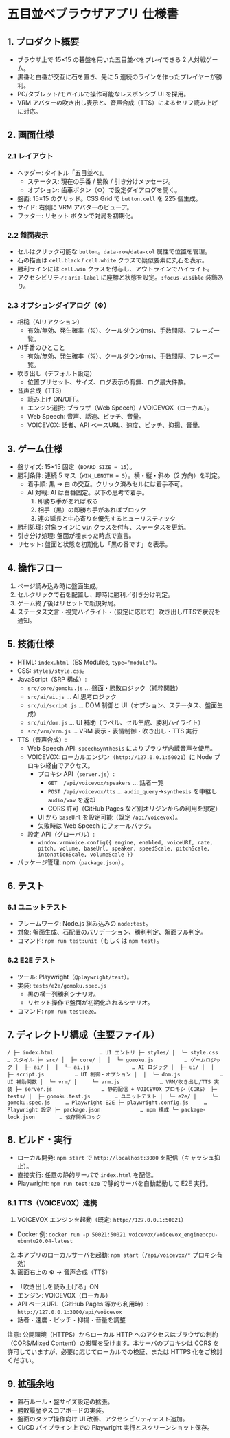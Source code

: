 ﻿# 五目並べブラウザアプリ 仕様書

## 1. プロダクト概要
- ブラウザ上で 15×15 の碁盤を用いた五目並べをプレイできる 2 人対戦ゲーム。
- 黒番と白番が交互に石を置き、先に 5 連続のラインを作ったプレイヤーが勝利。
- PC/タブレット/モバイルで操作可能なレスポンシブ UI を採用。
- VRM アバターの吹き出し表示と、音声合成（TTS）によるセリフ読み上げに対応。

## 2. 画面仕様
### 2.1 レイアウト
- ヘッダー: タイトル「五目並べ」。
  - ステータス: 現在の手番 / 勝敗 / 引き分けメッセージ。
  - オプション: 歯車ボタン（⚙）で設定ダイアログを開く。
- 盤面: 15×15 のグリッド。CSS Grid で `button.cell` を 225 個生成。
- サイド: 右側に VRM アバターのビューア。
- フッター: リセット ボタンで対局を初期化。

### 2.2 盤面表示
- セルはクリック可能な `button`。`data-row`/`data-col` 属性で位置を管理。
- 石の描画は `cell.black` / `cell.white` クラスで疑似要素に丸石を表示。
- 勝利ラインには `cell.win` クラスを付与し、アウトラインでハイライト。
- アクセシビリティ: `aria-label` に座標と状態を設定。`:focus-visible` 装飾あり。

### 2.3 オプションダイアログ（⚙）
- 相槌（AIリアクション）
  - 有効/無効、発生確率（%）、クールダウン(ms)、手数間隔、フレーズ一覧。
- AI手番のひとこと
  - 有効/無効、発生確率（%）、クールダウン(ms)、手数間隔、フレーズ一覧。
- 吹き出し（デフォルト設定）
  - 位置プリセット、サイズ、ログ表示の有無、ログ最大件数。
- 音声合成（TTS）
  - 読み上げ ON/OFF。
  - エンジン選択: ブラウザ（Web Speech）/ VOICEVOX（ローカル）。
  - Web Speech: 音声、話速、ピッチ、音量。
  - VOICEVOX: 話者、API ベースURL、速度、ピッチ、抑揚、音量。

## 3. ゲーム仕様
- 盤サイズ: 15×15 固定（`BOARD_SIZE = 15`）。
- 勝利条件: 連続 5 マス（`WIN_LENGTH = 5`）。横・縦・斜め（2 方向）を判定。
  - 着手順: 黒 → 白 の交互。クリック済みセルには着手不可。
  - AI 対戦: AI は白番固定。以下の思考で着手。
    1. 即勝ち手があれば取る
    2. 相手（黒）の即勝ち手があればブロック
    3. 連の延長と中心寄りを優先するヒューリスティック
- 勝利処理: 対象ラインに `win` クラスを付与、ステータスを更新。
- 引き分け処理: 盤面が埋まった時点で宣言。
- リセット: 盤面と状態を初期化し「黒の番です」を表示。

## 4. 操作フロー
1. ページ読み込み時に盤面生成。
2. セルクリックで石を配置し、即時に勝利／引き分け判定。
3. ゲーム終了後はリセットで新規対局。
4. ステータス文言・視覚ハイライト・（設定に応じて）吹き出し/TTSで状況を通知。

## 5. 技術仕様
- HTML: `index.html`（ES Modules, `type="module"`）。
- CSS: `styles/style.css`。
- JavaScript（SRP 構成）:
  - `src/core/gomoku.js` … 盤面・勝敗ロジック（純粋関数）
  - `src/ai/ai.js` … AI 思考ロジック
  - `src/ui/script.js` … DOM 制御と UI（オプション、ステータス、盤面生成）
  - `src/ui/dom.js` … UI 補助（ラベル、セル生成、勝利ハイライト）
  - `src/vrm/vrm.js` … VRM 表示・表情制御・吹き出し・TTS 実行
- TTS（音声合成）:
  - Web Speech API: `speechSynthesis` によりブラウザ内蔵音声を使用。
  - VOICEVOX: ローカルエンジン（`http://127.0.0.1:50021`）に Node プロキシ経由でアクセス。
    - プロキシ API（`server.js`）:
      - `GET  /api/voicevox/speakers` … 話者一覧
      - `POST /api/voicevox/tts` … `audio_query`→`synthesis` を中継し `audio/wav` を返却
      - CORS 許可（GitHub Pages など別オリジンからの利用を想定）
    - UI から `baseUrl` を設定可能（既定 `/api/voicevox`）。
    - 失敗時は Web Speech にフォールバック。
  - 設定 API（グローバル）:
    - `window.vrmVoice.config({ engine, enabled, voiceURI, rate, pitch, volume, baseUrl, speaker, speedScale, pitchScale, intonationScale, volumeScale })`
- パッケージ管理: npm（`package.json`）。

## 6. テスト
### 6.1 ユニットテスト
- フレームワーク: Node.js 組み込みの `node:test`。
- 対象: 盤面生成、石配置のバリデーション、勝利判定、盤面フル判定。
- コマンド: `npm run test:unit`（もしくは `npm test`）。

### 6.2 E2E テスト
- ツール: Playwright（`@playwright/test`）。
- 実装: `tests/e2e/gomoku.spec.js`
  - 黒の横一列勝利シナリオ。
  - リセット操作で盤面が初期化されるシナリオ。
- コマンド: `npm run test:e2e`。

## 7. ディレクトリ構成（主要ファイル）
`
/
├─ index.html               … UI エントリ
├─ styles/
│  └─ style.css             … スタイル
├─ src/
│  ├─ core/
│  │  └─ gomoku.js          … ゲームロジック
│  ├─ ai/
│  │  └─ ai.js              … AI ロジック
│  ├─ ui/
│  │  ├─ script.js          … UI 制御・オプション
│  │  └─ dom.js             … UI 補助関数
│  └─ vrm/
│     └─ vrm.js             … VRM/吹き出し/TTS 実装
├─ server.js                … 静的配信 + VOICEVOX プロキシ（CORS）
├─ tests/
│  ├─ gomoku.test.js        … ユニットテスト
│  └─ e2e/
│     └─ gomoku.spec.js     … Playwright E2E
├─ playwright.config.js     … Playwright 設定
├─ package.json             … npm 構成
└─ package-lock.json        … 依存関係ロック
`

## 8. ビルド・実行
- ローカル開発: `npm start` で `http://localhost:3000` を配信（キャッシュ抑止）。
- 直接実行: 任意の静的サーバで `index.html` を配信。
- Playwright: `npm run test:e2e` で静的サーバを自動起動して E2E 実行。

### 8.1 TTS（VOICEVOX）連携
1) VOICEVOX エンジンを起動（既定: `http://127.0.0.1:50021`）
- Docker 例: `docker run -p 50021:50021 voicevox/voicevox_engine:cpu-ubuntu20.04-latest`
2) 本アプリのローカルサーバを起動: `npm start`（`/api/voicevox/*` プロキシ有効）
3) 画面右上の ⚙ → 音声合成（TTS）
- 「吹き出しを読み上げる」ON
- エンジン: VOICEVOX（ローカル）
- API ベースURL（GitHub Pages 等から利用時）: `http://127.0.0.1:3000/api/voicevox`
- 話者・速度・ピッチ・抑揚・音量を調整

注意: 公開環境（HTTPS）からローカル HTTP へのアクセスはブラウザの制約（CORS/Mixed Content）の影響を受けます。本サーバのプロキシは CORS を許可していますが、必要に応じてローカルでの検証、または HTTPS 化をご検討ください。

## 9. 拡張余地
- 置石ルール・盤サイズ設定の拡張。
- 勝敗履歴やスコアボードの実装。
- 盤面のタップ操作向け UI 改善、アクセシビリティテスト追加。
- CI/CD パイプライン上での Playwright 実行とスクリーンショット保存。

